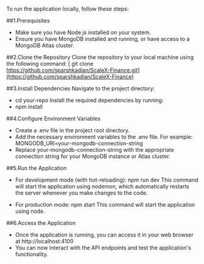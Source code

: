 To run the application locally, follow these steps:

##1.Prerequisites
* Make sure you have Node.js installed on your system.
* Ensure you have MongoDB installed and running, or have access to a MongoDB Atlas cluster.

##2.Clone the Repository
Clone the repository to your local machine using the following command:
[ git clone https://github.com/sparshkadian/ScaleX-Finance.git](https://github.com/sparshkadian/ScaleX-Finance)

##3.Install Dependencies
Navigate to the project directory:
* cd your-repo
Install the required dependencies by running:
* npm install

##4.Configure Environment Variables
 * Create a .env file in the project root directory.
 * Add the necessary environment variables to the .env file. For example: MONGODB_URI=your-mongodb-connection-string
 * Replace your-mongodb-connection-string with the appropriate connection string for your MongoDB instance or Atlas cluster.
 
##5.Run the Application
* For development mode (with hot-reloading):
 npm run dev
This command will start the application using nodemon, which automatically restarts the server whenever you make changes to the code.

* For production mode:
npm start
This command will start the application using node.

##6.Access the Application
* Once the application is running, you can access it in your web browser at http://localhost:4100
* You can now interact with the API endpoints and test the application's functionality.
